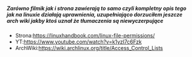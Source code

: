 ##### Zarówno filmik jak i strona zawierają to samo czyli kompletny opis tego jak na linuxie działają uprawnienia, uzupełniająco dorzuciłem jeszcze arch wiki jakby ktoś uznał że tłumaczenia są niewyczerpujące
- Strona:https://linuxhandbook.com/linux-file-permissions/
- YT:https://www.youtube.com/watch?v=k1yzI7c6Fzk
- ArchWiki:https://wiki.archlinux.org/title/Access_Control_Lists
